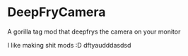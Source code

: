 # DeepFryCamera
A gorilla tag mod that deepfrys the camera on your monitor

 I like making shit mods :D
dftyaudddasdsd
